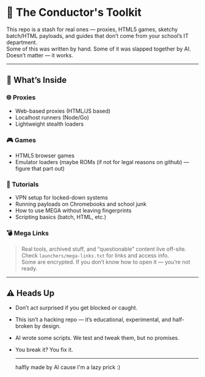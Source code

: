 # 🧰 The Conductor's Toolkit

This repo is a stash for real ones — proxies, HTML5 games, sketchy batch/HTML payloads, and guides that don’t come from your school’s IT department.  
Some of this was written by hand. Some of it was slapped together by AI. Doesn’t matter — it works.

---

## 🧩 What’s Inside

### 🌐 Proxies
- Web-based proxies (HTML/JS based)
- Localhost runners (Node/Go)
- Lightweight stealth loaders

### 🎮 Games
- HTML5 browser games
- Emulator loaders (maybe ROMs (if not for legal reasons on github) — figure that part out)

### 🧠 Tutorials
- VPN setup for locked-down systems
- Running payloads on Chromebooks and school junk
- How to use MEGA without leaving fingerprints
- Scripting basics (batch, HTML, etc.)

### 💣 Mega Links
> Real tools, archived stuff, and “questionable” content live off-site.  
Check `launchers/mega-links.txt` for links and access info.  
Some are encrypted. If you don’t know how to open it — you’re not ready.

---

## ⚠️ Heads Up

- Don’t act surprised if you get blocked or caught.
- This isn’t a hacking repo — it’s educational, experimental, and half-broken by design.
- AI wrote some scripts. We test and tweak them, but no promises.
- You break it? You fix it.

  ---

  halfly made by AI cause I'm a lazy prick :)

